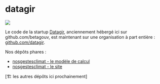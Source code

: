 # datagir

![](https://datagir.ademe.fr/logo.jpg)

Le code de la startup [Datagir](https://datagir.ademe.fr), anciennement hébergé ici sur github.com/betagouv, est maintenant sur une organisation à part entière :  [github.com/datagir](https://github.com/datagir).

Nos dépôts phares :
 
- [nosgestesclimat - le modèle de calcul](https://github.com/datagir/nosgestesclimat)
- [nosgestesclimat - le site](https://github.com/datagir/nosgestesclimat-site)

[🏗️ les autres dépôts ici prochainement]
